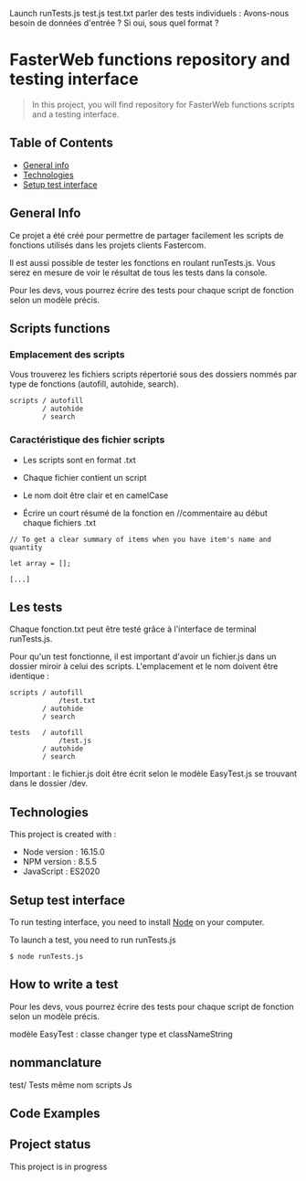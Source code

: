 
Launch
runTests.js
test.js test.txt
parler des tests individuels : Avons-nous besoin de données d'entrée ? Si oui, sous quel format ?


# FasterWeb functions repository and testing interface
> In this project, you will find repository for FasterWeb functions scripts and a testing interface.

## Table of Contents
* [General info](#general-info)
* [Technologies](#technologies)
* [Setup test interface](#setup)


## General Info

Ce projet a été créé pour permettre de partager facilement les scripts de fonctions utilisés dans les projets clients Fastercom. 

Il est aussi possible de tester les fonctions en roulant runTests.js. Vous serez en mesure de voir le résultat de tous les tests dans la console.

Pour les devs, vous pourrez écrire des tests pour chaque script de fonction selon un modèle précis. 


## Scripts functions
### Emplacement des scripts 
Vous trouverez les fichiers scripts répertorié sous des dossiers nommés par type de fonctions (autofill, autohide, search).
```
scripts / autofill
        / autohide 
        / search
```

### Caractéristique des fichier scripts
- Les scripts sont en format .txt 

- Chaque fichier contient un script

- Le nom doit être clair et en camelCase

- Écrire un court résumé de la fonction en //commentaire au début  chaque fichiers .txt

```
// To get a clear summary of items when you have item's name and quantity

let array = [];

[...]
```


## Les tests 

Chaque fonction.txt peut être testé grâce à l'interface de terminal runTests.js.

Pour qu'un test fonctionne, il est important d'avoir un fichier.js dans un dossier miroir à celui des scripts. 
        L'emplacement et le nom doivent être identique :
```
scripts / autofill
            /test.txt
        / autohide 
        / search

tests   / autofill
            /test.js
        / autohide 
        / search
```

Important : le fichier.js doit être écrit selon le modèle EasyTest.js se trouvant dans le dossier /dev.


## Technologies
This project is created with : 

* Node version : 16.15.0
* NPM version : 8.5.5
* JavaScript : ES2020 


## Setup test interface
To run testing interface, you need to install [Node](https://nodejs.org/en/download/) on your computer.


To launch a test, you need to run runTests.js

```
$ node runTests.js 
```

## How to write a test
Pour les devs, vous pourrez écrire des tests pour chaque script de fonction selon un modèle précis. 

modèle EasyTest : classe 
    changer type et classNameString

## nommanclature 
test/ Tests
même nom scripts Js


## Code Examples


## Project status 
This project is in progress 
